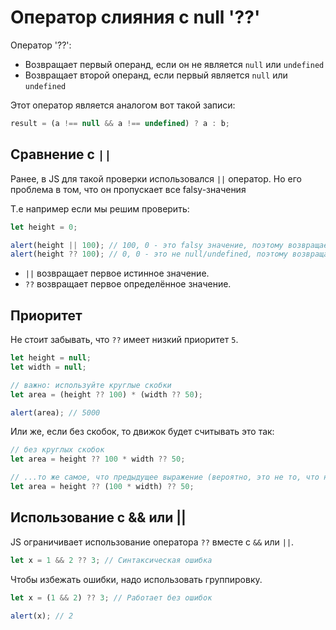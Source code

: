 # Оператор слияния с null '??'

Оператор '??':

- Возвращает первый операнд, если он не является `null` или `undefined`
- Возвращает второй операнд, если первый является `null` или `undefined`

Этот оператор является аналогом вот такой записи:

```js
result = (a !== null && a !== undefined) ? a : b;
```

## Сравнение с `||`

Ранее, в JS для такой проверки использовался `||` оператор. Но его проблема в том,
что он пропускает все falsy-значения

Т.е например если мы решим проверить:

```js
let height = 0;

alert(height || 100); // 100, 0 - это falsy значение, поэтому возвращает 100
alert(height ?? 100); // 0, 0 - это не null/undefined, поэтому возвращает 0
```

- `||` возвращает первое истинное значение.
- `??` возвращает первое определённое значение.

## Приоритет

Не стоит забывать, что `??` имеет низкий приоритет `5`.

```js
let height = null;
let width = null;

// важно: используйте круглые скобки
let area = (height ?? 100) * (width ?? 50);

alert(area); // 5000
```

Или же, если без скобок, то движок будет считывать это так:
```js
// без круглых скобок
let area = height ?? 100 * width ?? 50;

// ...то же самое, что предыдущее выражение (вероятно, это не то, что нам нужно):
let area = height ?? (100 * width) ?? 50;
```

## Использование с && или ||

JS ограничивает использование оператора `??` вместе с `&&` или `||`.

```js
let x = 1 && 2 ?? 3; // Синтаксическая ошибка
```

Чтобы избежать ошибки, надо использовать группировку.

```js
let x = (1 && 2) ?? 3; // Работает без ошибок

alert(x); // 2
```
